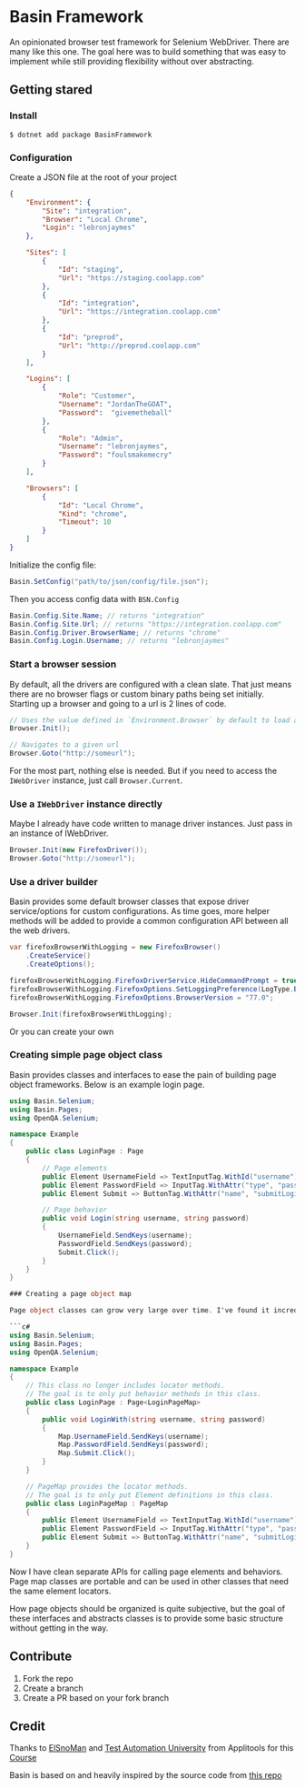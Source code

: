 # Basin Framework

An opinionated browser test framework for Selenium WebDriver. There are many like this one. The goal here was to build something that was easy to implement while still providing flexibility without over abstracting.

## Getting stared

### Install 

```
$ dotnet add package BasinFramework
```

### Configuration

Create a JSON file at the root of your project

```json
{
    "Environment": {
        "Site": "integration",
        "Browser": "Local Chrome",
        "Login": "lebronjaymes"
    },

    "Sites": [
        {
            "Id": "staging",
            "Url": "https://staging.coolapp.com"
        },
        {
            "Id": "integration",
            "Url": "https://integration.coolapp.com"
        },
        {
            "Id": "preprod",
            "Url": "http://preprod.coolapp.com"
        }
    ],

    "Logins": [
        {
            "Role": "Customer",
            "Username": "JordanTheGOAT",
            "Password":  "givemetheball" 
        },
        {
            "Role": "Admin",
            "Username": "lebronjaymes",
            "Password": "foulsmakemecry"
        }
    ],

    "Browsers": [
        {
            "Id": "Local Chrome",
            "Kind": "chrome",
            "Timeout": 10
        }
    ]
}
```

Initialize the config file:

```csharp
Basin.SetConfig("path/to/json/config/file.json");
```

Then you access config data with `BSN.Config`

```csharp
Basin.Config.Site.Name; // returns "integration"
Basin.Config.Site.Url; // returns "https://integration.coolapp.com"
Basin.Config.Driver.BrowserName; // returns "chrome"
Basin.Config.Login.Username; // returns "lebronjaymes"
```

### Start a browser session

By default, all the drivers are configured with a clean slate. That just means there are no browser flags or custom binary paths being set initially. Starting up a browser and going to a url is 2 lines of code.

```c#
// Uses the value defined in `Environment.Browser` by default to load a listed browser config by its `Id`
Browser.Init(); 

// Navigates to a given url
Browser.Goto("http://someurl");
```

For the most part, nothing else is needed. But if you need to access the `IWebDriver` instance, just call `Browser.Current`.

### Use a `IWebDriver` instance directly

Maybe I already have code written to manage driver instances. Just pass in an instance of IWebDriver.

```c#
Browser.Init(new FirefoxDriver());
Browser.Goto("http://someurl");
```

### Use a driver builder

Basin provides some default browser classes that expose driver service/options for custom configurations. As time goes, more helper methods will be added to provide a common configuration API between all the web drivers.

```c#
var firefoxBrowserWithLogging = new FirefoxBrowser()
    .CreateService()
    .CreateOptions();

firefoxBrowserWithLogging.FirefoxDriverService.HideCommandPrompt = true;
firefoxBrowserWithLogging.FirefoxOptions.SetLoggingPreference(LogType.Browser, LogLevel.All);
firefoxBrowserWithLogging.FirefoxOptions.BrowserVersion = "77.0";

Browser.Init(firefoxBrowserWithLogging);
```

Or you can create your own 


### Creating simple page object class

Basin provides classes and interfaces to ease the pain of building page object frameworks. Below is an example login page.

```c#
using Basin.Selenium;
using Basin.Pages;
using OpenQA.Selenium;

namespace Example
{
    public class LoginPage : Page
    {	
        // Page elements
        public Element UsernameField => TextInputTag.WithId("username");
        public Element PasswordField => InputTag.WithAttr("type", "password").WithId("password");
        public Element Submit => ButtonTag.WithAttr("name", "submitLogin");

        // Page behavior
        public void Login(string username, string password)
        {
            UsernameField.SendKeys(username);
            PasswordField.SendKeys(password);
            Submit.Click();
        }
    }
}

### Creating a page object map

Page object classes can grow very large over time. I've found it incredibly difficult to retain readability and clarity with a single class. So instead of keeping everything in a single massive class, I break it down into to 2 classes. A page class for behaviors and a page map class for storing the element locators. Below its how its accomplished:

```c#
using Basin.Selenium;
using Basin.Pages;
using OpenQA.Selenium;

namespace Example
{
    // This class no longer includes locator methods.
    // The goal is to only put behavior methods in this class.
    public class LoginPage : Page<LoginPageMap>
    {
        public void LoginWith(string username, string password)
        {
            Map.UsernameField.SendKeys(username);
            Map.PasswordField.SendKeys(password);
            Map.Submit.Click();
        }
    }

    // PageMap provides the locator methods.
    // The goal is to only put Element definitions in this class.
    public class LoginPageMap : PageMap
    {
        public Element UsernameField => TextInputTag.WithId("username");
        public Element PasswordField => InputTag.WithAttr("type", "password").WithId("password");
        public Element Submit => ButtonTag.WithAttr("name", "submitLogin");
    }
}
```

Now I have clean separate APIs for calling page elements and behaviors. Page map classes are portable and can be used in other classes that need the same element locators. 

How page objects should be organized is quite subjective, but the goal of these interfaces and abstracts classes is to provide some basic structure without getting in the way.

## Contribute

1. Fork the repo
2. Create a branch
3. Create a PR based on your fork branch

## Credit

Thanks to [ElSnoMan](https://github.com/ElSnoMan) and
[Test Automation University](https://testautomationu.applitools.com/)
from Applitools for this [Course](https://testautomationu.applitools.com/test-automation-framework-csharp/)

Basin is based on and heavily inspired by the source code from [this repo](https://github.com/ElSnoMan/from-scripting-to-framework)



